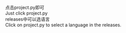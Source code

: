 点击project.py即可        
Just click project.py        
releases中可以选语言        
Click on project.py to select a language in the releases.
